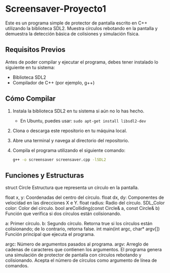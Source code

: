 # Screensaver-Proyecto1

Este es un programa simple de protector de pantalla escrito en C++ utilizando la biblioteca SDL2. Muestra círculos rebotando en la pantalla y demuestra la detección básica de colisiones y simulación física.

## Requisitos Previos

Antes de poder compilar y ejecutar el programa, debes tener instalado lo siguiente en tu sistema:

- Biblioteca SDL2
- Compilador de C++ (por ejemplo, g++)

## Cómo Compilar

1. Instala la biblioteca SDL2 en tu sistema si aún no lo has hecho.
   - En Ubuntu, puedes usar: `sudo apt-get install libsdl2-dev`

2. Clona o descarga este repositorio en tu máquina local.

3. Abre una terminal y navega al directorio del repositorio.

4. Compila el programa utilizando el siguiente comando:
   ```bash
   g++ -o screensaver screensaver.cpp -lSDL2

## Funciones y Estructuras

struct Circle
Estructura que representa un círculo en la pantalla.

float x, y: Coordenadas del centro del círculo.
float dx, dy: Componentes de velocidad en las direcciones X e Y.
float radius: Radio del círculo.
SDL_Color color: Color del círculo.
bool areColliding(const Circle& a, const Circle& b)
Función que verifica si dos círculos están colisionando.

a: Primer círculo.
b: Segundo círculo.
Retorna true si los círculos están colisionando; de lo contrario, retorna false.
int main(int argc, char* argv[])
Función principal que ejecuta el programa.

argc: Número de argumentos pasados al programa.
argv: Arreglo de cadenas de caracteres que contienen los argumentos.
El programa genera una simulación de protector de pantalla con círculos rebotando y colisionando.
Acepta el número de círculos como argumento de línea de comandos.
